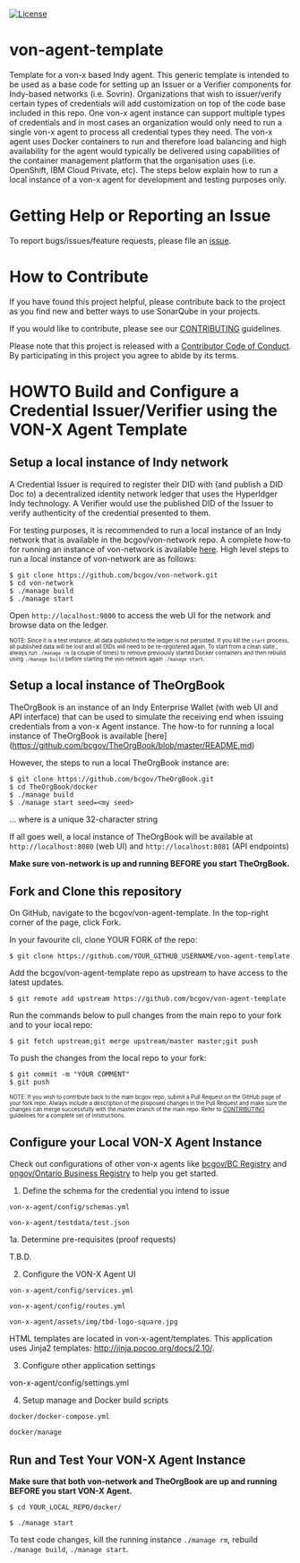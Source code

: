 [![License](https://img.shields.io/badge/License-Apache%202.0-blue.svg)](LICENSE)

# von-agent-template
Template for a von-x based Indy agent. This generic template is intended to be used as a base code for setting up an Issuer or a Verifier components for Indy-based networks (i.e. Sovrin). Organizations that wish to issuer/verify certain types of credentials will add customization on top of the code base included in this repo. One von-x agent instance can support multiple types of credentials and in most cases an organization would only need to run a single  von-x agent to process all credential types they need. The von-x agent uses Docker containers to run and therefore load balancing and high availability for the agent would typically be delivered using capabilities of the container management platform that the organisation uses (i.e. OpenShift, IBM Cloud Private, etc). The steps below explain how to run a local instance of a von-x agent for development and testing purposes only.

# Getting Help or Reporting an Issue
To report bugs/issues/feature requests, please file an [issue](../../issues).

# How to Contribute
If you have found this project helpful, please contribute back to the project as you find new and better ways to use SonarQube in your projects.

If you would like to contribute, please see our [CONTRIBUTING](./CONTRIBUTING.md) guidelines.

Please note that this project is released with a [Contributor Code of Conduct](./CODE_OF_CONDUCT.md). 
By participating in this project you agree to abide by its terms.

# HOWTO Build and Configure a Credential Issuer/Verifier using the VON-X Agent Template

## Setup a local instance of Indy network

A Credential Issuer is required to register their DID with (and publish a DID Doc to) a decentralized identity network ledger that uses the Hyperldger Indy technology. A Verifier would use the published DID of the Issuer to verify authenticity of the credential presented to them.

For testing purposes, it is recommended to run a local instance of an Indy network that is available in the bcgov/von-network repo. A complete how-to for running an instance of von-network is available [here](https://github.com/bcgov/von-network). High level steps to  run a local instance of von-network are as follows:

```
$ git clone https://github.com/bcgov/von-network.git
$ cd von-network
$ ./manage build
$ ./manage start
```

Open `http://localhost:9000` to access the web UI for the network and browse data on the ledger.

<sub><sup>NOTE: Since it is a test instance, all data published to the ledger is not persisted. If you kill the `start` process, all published data will be lost and all DIDs will need to be re-registered again. To start from a clean slate , always run `./manage rm` (a couple of times) to remove previously started Docker containers and then rebuild using `./manage build` before starting the von-network again `./manage start`.</sup></sub>

## Setup a local instance of TheOrgBook

TheOrgBook is an instance of an Indy Enterprise Wallet (with web UI and API interface) that can be used to simulate the receiving end when issuing credentials from a von-x Agent instance.  The how-to for running a local instance of TheOrgBook is available [here] (https://github.com/bcgov/TheOrgBook/blob/master/README.md)

However, the steps to run a local TheOrgBook instance are:

```
$ git clone https://github.com/bcgov/TheOrgBook.git
$ cd TheOrgBook/docker
$ ./manage build
$ ./manage start seed=<my seed>
```

... where <my seed> is a unique 32-character string

If all goes well, a local instance of TheOrgBook will be available at `http://localhost:8080` (web UI) and `http://localhost:8081` (API endpoints)

**Make sure von-network is up and running BEFORE you start TheOrgBook.**

## Fork and Clone this repository

On GitHub, navigate to the bcgov/von-agent-template. 
In the top-right corner of the page, click Fork.

In your favourite cli, clone YOUR FORK of the repo:

```
$ git clone https://github.com/YOUR_GITHUB_USERNAME/von-agent-template
```

Add the bcgov/von-agent-template repo as upstream to have access to the latest updates.

```
$ git remote add upstream https://github.com/bcgov/von-agent-template
```

Run the commands below to pull changes from the main repo to your fork and to your local repo:

```
$ git fetch upstream;git merge upstream/master master;git push
```

To push the changes from the local repo to your fork:

```$ git add .
$ git commit -m "YOUR COMMENT"
$ git push
```

<sub><sup>NOTE: If you wish to contribute back to the main bcgov repo, submit a Pull Request on the GitHub page of your fork repo. Always include a description of the proposed changes in the Pull Request and make sure the changes can merge successfully with the master branch of the main repo. Refer to [CONTRIBUTING](./CONTRIBUTING.md) guidelines for a complete set of intstructions.</sup></sub>


## Configure your Local VON-X Agent Instance

Check out configurations of other von-x agents like [bcgov/BC Registry](https://github.com/bcgov/von-bc-registries-agent/tree/master/bcreg-x/config) and [ongov/Ontario Business Registry](https://github.com/weiiv/onbis-x) to help you get started.

1. Define the schema for the credential you intend to issue

`von-x-agent/config/schemas.yml`

`von-x-agent/testdata/test.json`

1a. Determine pre-requisites (proof requests)

T.B.D.

2. Configure the VON-X Agent UI

`von-x-agent/config/services.yml`

`von-x-agent/config/routes.yml`

`von-x-agent/assets/img/tbd-logo-square.jpg`

HTML templates are located in von-x-agent/templates.  This application uses Jinja2 templates: http://jinja.pocoo.org/docs/2.10/.

3. Configure other application settings

von-x-agent/config/settings.yml

4. Setup manage and Docker build scripts

`docker/docker-compose.yml`

`docker/manage`


## Run and Test Your VON-X Agent Instance

**Make sure that both von-network and TheOrgBook are up and running BEFORE you start VON-X Agent.**

`$ cd YOUR_LOCAL_REPO/docker/`

`$ ./manage start`

To test code changes, kill the running instance `./manage rm`,  rebuild `./manage build`, `./manage start`.


